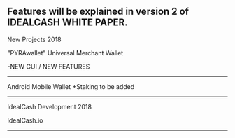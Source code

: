 Features will be explained in version 2 of IDEALCASH WHITE PAPER.
------------------------------------------------------------
New Projects 2018

"PYRAwallet" Universal Merchant Wallet 

-NEW GUI  / NEW FEATURES

------------------------------

Android Mobile Wallet
+Staking to be added

------------------------------------------------------------

IdealCash Development 2018

IdealCash.io

----------------------------------------------------------
